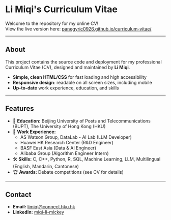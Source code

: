 # Li Miqi's Curriculum Vitae

Welcome to the repository for my online CV!  
View the live version here: [panegyric0926.github.io/curriculum-vitae/](https://panegyric0926.github.io/curriculum-vitae/)

---

## About

This project contains the source code and deployment for my professional Curriculum Vitae (CV), designed and maintained by **Li Miqi**.

- **Simple, clean HTML/CSS** for fast loading and high accessibility
- **Responsive design**: readable on all screen sizes, including mobile
- **Up-to-date** work experience, education, and skills

---

## Features

- 📄 **Education:** Beijing University of Posts and Telecommunications (BUPT), The University of Hong Kong (HKU)
- 💼 **Work Experience:**  
  - AS Watson Group, DataLab - AI Lab (LLM Developer)  
  - Huawei HK Research Center (R&D Engineer)  
  - BASF East Asia (Data & AI Engineer)  
  - Alibaba Group (Algorithm Engineer Intern)
- 🛠️ **Skills:** C, C++, Python, R, SQL, Machine Learning, LLM, Multilingual (English, Mandarin, Cantonese)
- 🏆 **Awards:** Debate competitions (see CV for details)


---

## Contact

- **Email:** [limiqi@connect.hku.hk](mailto:limiqi@connect.hku.hk)
- **LinkedIn:** [miqi-li-mickey](https://www.linkedin.com/in/miqi-li-mickey/)
